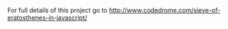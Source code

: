 For full details of this project go to
http://www.codedrome.com/sieve-of-eratosthenes-in-javascript/
